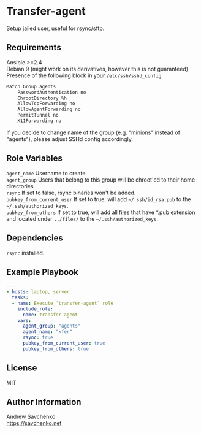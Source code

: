 Transfer-agent
=========
Setup jailed user, useful for rsync/sftp.

Requirements
------------
Ansible >=2.4  
Debian 9 (might work on its derivatives, however this is not guaranteed)  
Presence of the following block in your `/etc/ssh/sshd_config`:
```sh
Match Group agents
    PasswordAuthentication no
    ChrootDirectory %h
    AllowTcpForwarding no
    AllowAgentForwarding no
    PermitTunnel no
    X11Forwarding no
```
If you decide to change name of the group (e.g. "minions" instead of "agents"), please adjust SSHd config accordingly.

Role Variables
--------------
`agent_name` Username to create  
`agent_group` Users that belong to this group will be chroot'ed to their home directories.  
`rsync` If set to false, rsync binaries won't be added.  
`pubkey_from_current_user` If set to true, will add `~/.ssh/id_rsa.pub` to the `~/.ssh/authorized_keys`.  
`pubkey_from_others` If set to true, will add all files that have *.pub extension and located under `../files/` to the `~/.ssh/authorized_keys`.

Dependencies
------------
`rsync` installed.

Example Playbook
----------------
```yaml
---
- hosts: laptop, server
  tasks:
  - name: Execute `transfer-agent` role
    include_role:
      name: transfer-agent
    vars:
      agent_group: "agents"
      agent_name: "xfer"
      rsync: true
      pubkey_from_current_user: true
      pubkey_from_others: true
```

License
-------
MIT

Author Information
------------------
Andrew Savchenko  
https://savchenko.net
